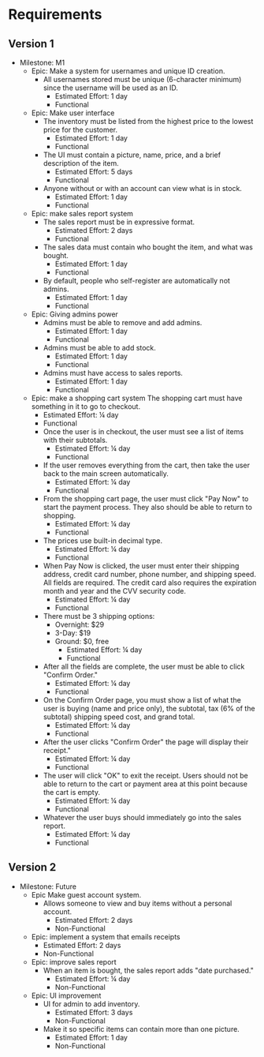 # Requirements

## Version 1
- Milestone: M1
  - Epic: Make a system for usernames and unique ID creation.
    - All usernames stored must be unique (6-character minimum) since the username will be used as an ID.
      - Estimated Effort: 1 day
      - Functional
  - Epic: Make user interface
    - The inventory must be listed from the highest price to the lowest price for the customer.
      - Estimated Effort: 1 day
      - Functional
    - The UI must contain a picture, name, price, and a brief description of the item.
      - Estimated Effort: 5 days
      - Functional
    - Anyone without or with an account can view what is in stock.
      - Estimated Effort: 1 day
      - Functional
  - Epic: make sales report system
    - The sales report must be in expressive format.
      - Estimated Effort: 2 days
      - Functional
    - The sales data must contain who bought the item, and what was bought.
      - Estimated Effort: 1 day
      - Functional
    - By default, people who self-register are automatically not admins.
      - Estimated Effort: 1 day
      - Functional
  - Epic: Giving admins power
    - Admins must be able to remove and add admins.
      - Estimated Effort: 1 day
      - Functional
    - Admins must be able to add stock.
      - Estimated Effort: 1 day
      - Functional
    - Admins must have access to sales reports.
      - Estimated Effort: 1 day
      - Functional
  - Epic: make a shopping cart system
    The shopping cart must have something in it to go to checkout.
      - Estimated Effort: ¼ day
      - Functional
    - Once the user is in checkout, the user must see a list of items with their subtotals.
      - Estimated Effort: ¼ day
      - Functional
    - If the user removes everything from the cart, then take the user back to the main screen automatically.
      - Estimated Effort: ¼ day
      - Functional
    - From the shopping cart page, the user must click "Pay Now" to start the payment process. They also should be able to return to shopping.
      - Estimated Effort: ¼ day
      - Functional
    - The prices use built-in decimal type.
      - Estimated Effort: ¼ day
      - Functional
    - When Pay Now is clicked, the user must enter their shipping address, credit card number, phone number, and shipping speed. All fields are required. The credit card also requires the expiration month and year and the CVV security code.
      - Estimated Effort: ¼ day
      - Functional
    - There must be 3 shipping options:
      - Overnight: $29
      - 3-Day: $19
      - Ground: $0, free
        - Estimated Effort: ¼ day
        - Functional
    - After all the fields are complete, the user must be able to click "Confirm Order."
      - Estimated Effort: ¼ day
      - Functional
    - On the Confirm Order page, you must show a list of what the user is buying (name and price only), the subtotal, tax (6% of the subtotal) shipping speed cost, and grand total.
      - Estimated Effort: ¼ day
      - Functional
    - After the user clicks "Confirm Order" the page will display their receipt."
      - Estimated Effort: ¼ day
      - Functional
    - The user will click "OK" to exit the receipt. Users should not be able to return to the cart or payment area at this point because the cart is empty.
      - Estimated Effort: ¼ day
      - Functional
    - Whatever the user buys should immediately go into the sales report.
      - Estimated Effort: ¼ day
      - Functional

## Version 2
- Milestone: Future
  - Epic Make guest account system.
    - Allows someone to view and buy items without a personal account.
      - Estimated Effort: 2 days
      - Non-Functional
  - Epic: implement a system that emails receipts
      - Estimated Effort: 2 days
      - Non-Functional
  - Epic: improve sales report
    - When an item is bought, the sales report adds "date purchased."
      - Estimated Effort: ¼ day
      - Non-Functional
  - Epic: UI improvement
    - UI for admin to add inventory.
      - Estimated Effort: 3 days
      - Non-Functional
    - Make it so specific items can contain more than one picture.
      - Estimated Effort: 1 day
      - Non-Functional
